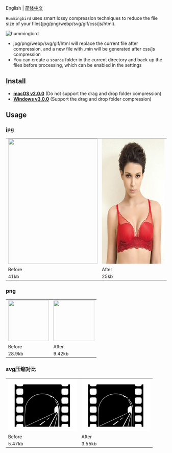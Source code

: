 English | [简体中文](./README.md)

`Hummingbird` uses smart lossy compression techniques to reduce the file size of your files(jpg/png/webp/svg/gif/css/js/html).

![hummingbird](https://user-images.githubusercontent.com/1193966/160070323-f58e802b-3a05-40dd-95bf-fba2150ab01f.png)

* jpg/png/webp/svg/gif/html will replace the current file after compression, and a new file with .min will be generated after css/js compression
* You can create a `source` folder in the current directory and back up the files before processing, which can be enabled in the settings


## Install

* <a href="https://pan.baidu.com/s/1dFAaosL">**macOS v2.0.0**</a> (Do not support the drag and drop folder compression)
* <a href="https://pan.baidu.com/s/1146zRGqLFlDR27a7rUgr5w">**Windows v3.0.0**</a> (Support the drag and drop folder compression)


## Usage

### jpg

<table>
    <tbody>
        <tr>
            <td><img src="./demo/jpg-before.jpg" alt="" width="280" height="392"></td>
            <td><img src="./demo/jpg-after.jpg" alt="" width="280" height="392"></td>
        </tr>
        <tr>
            <td>Before</td>
            <td>After</td>
        </tr>
        <tr>
            <td>41kb</td>
            <td>25kb</td>
        </tr>
    </tbody>
</table>

### png


<table>
    <tbody>
        <tr>
            <td><img src="./demo/png-before.png" alt="" width="128" height="128"></td>
            <td><img src="./demo/png-after.png" alt="" width="128" height="128"></td>
        </tr>
        <tr>
            <td>Before</td>
            <td>After</td>
        </tr>
        <tr>
            <td>28.9kb</td>
            <td>9.42kb</td>
        </tr>
    </tbody>
</table>

### svg压缩对比

<table>
    <tbody>
        <tr>
            <td><img src="./demo/svg-before.svg" alt="" width="216" height="164"></td>
            <td><img src="./demo/svg-after.svg" alt="" width="216" height="164"></td>
        </tr>
        <tr>
            <td>Before</td>
            <td>After</td>
        </tr>
        <tr>
            <td>5.47kb</td>
            <td>3.55kb</td>
        </tr>
    </tbody>
</table>


